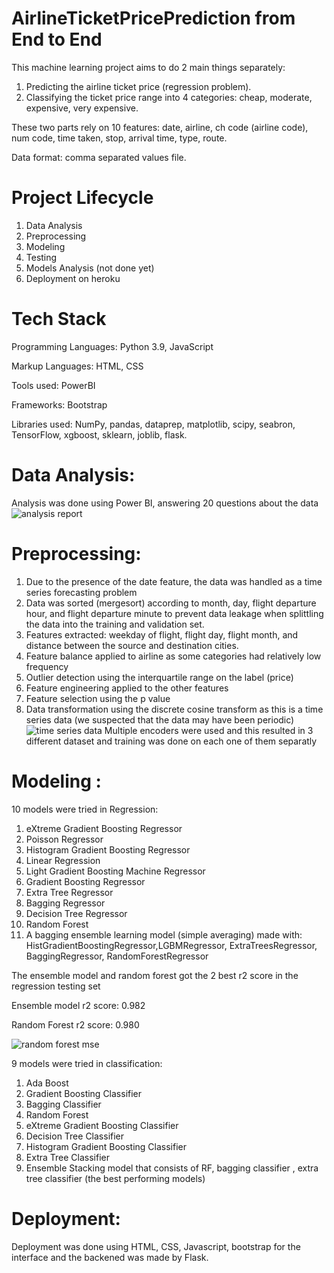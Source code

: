 # AirlineTicketPricePrediction from End to End
This machine learning project aims to do 2 main things separately:
1. Predicting the airline ticket price (regression problem).
2. Classifying the ticket price range into 4 categories: cheap, moderate, expensive, very expensive.

These two parts rely on 10 features: date, airline, ch code (airline code), num code, time taken, stop, arrival time, type, route.

Data format: comma separated values file. 
# Project Lifecycle
1. Data Analysis
2. Preprocessing
3. Modeling
4. Testing
5. Models Analysis (not done yet)
6. Deployment on heroku


# Tech Stack
Programming Languages: Python 3.9, JavaScript

Markup Languages: HTML, CSS

Tools used: PowerBI

Frameworks: Bootstrap

Libraries used: NumPy, pandas, dataprep, matplotlib, scipy, seabron, TensorFlow, xgboost, sklearn, joblib, flask.

# Data Analysis:

Analysis was done using Power BI, answering 20 questions about the data
![analysis report ](https://user-images.githubusercontent.com/76780379/170844979-5b42173d-e2a4-40fd-859a-5c16e60694c2.jpg)
# Preprocessing:

1. Due to the presence of the date feature, the data was handled as a time series forecasting problem
2. Data was sorted (mergesort) according to month, day, flight departure hour, and flight departure minute
to prevent data leakage when splittling the data into the training and validation set.
3. Features extracted: weekday of flight, flight day, flight month, and distance between the source and destination cities.
4. Feature balance applied to airline as some categories had relatively low frequency
5. Outlier detection using the interquartile range on the label (price)
6. Feature engineering applied to the other features
7. Feature selection using the p value
8. Data transformation using the discrete cosine transform as this is a time series data (we suspected that the data may have been periodic)
![time series data](https://user-images.githubusercontent.com/76780379/170845001-c72271a3-f6b0-4886-bdf2-d2d2e7058622.jpg)
Multiple encoders were used and this resulted in 3 different dataset and training was done on each one of them separatly
# Modeling :

10 models were tried in Regression:
1. eXtreme Gradient Boosting Regressor
2. Poisson Regressor
3. Histogram Gradient Boosting Regressor
4. Linear Regression
5. Light Gradient Boosting Machine Regressor
6. Gradient Boosting Regressor
7. Extra Tree Regressor 
8. Bagging Regressor
9. Decision Tree Regressor
10. Random Forest 
11. A bagging ensemble learning model (simple averaging) made with: HistGradientBoostingRegressor,LGBMRegressor, ExtraTreesRegressor, BaggingRegressor, RandomForestRegressor 

The ensemble model and random forest got the 2 best r2 score in the regression testing set

Ensemble model r2 score: 0.982

Random Forest r2 score: 0.980

![random forest mse](https://user-images.githubusercontent.com/76780379/172643425-76dfa607-f2ab-40cb-9249-55b336ab592d.jpg)

9 models were tried in classification:
1. Ada Boost
2. Gradient Boosting Classifier
3. Bagging Classifier
4. Random Forest    
5. eXtreme Gradient Boosting Classifier
6. Decision Tree Classifier
7. Histogram Gradient Boosting Classifier     
8. Extra Tree Classifier 
9. Ensemble Stacking model that consists of RF, bagging classifier , extra tree classifier (the best performing models) 

# Deployment:
Deployment was done using HTML, CSS, Javascript, bootstrap for the interface and the backened was made by Flask.
